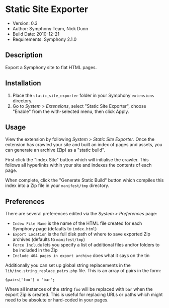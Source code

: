 # Static Site Exporter

- Version: 0.3
- Author: Symphony Team, Nick Dunn
- Build Date: 2010-12-21
- Requirements: Symphony 2.1.0

## Description

Export a Symphony site to flat HTML pages.

## Installation

1. Place the `static_site_exporter` folder in your Symphony `extensions` directory.
2. Go to _System > Extensions_, select "Static Site Exporter", choose "Enable" from the with-selected menu, then click Apply.

## Usage

View the extension by following _System > Static Site Exporter_. Once the extension has crawled your site and built an index of pages and assets, you can generate an archive (Zip) as a "static build".

First click the "Index Site" button which will initialise the crawler. This follows all hyperlinks within your site and indexes the contents of each page.

When complete, click the "Generate Static Build" button which compiles this index into a Zip file in your `manifest/tmp` directory.

## Preferences

There are several preferences edited via the _System > Preferences_ page:

* `Index File Name` is the name of the HTML file created for each Symphony page (defaults to `index.html`)
* `Export Location` is the full disk path of where to save exported Zip archives (defaults to `manifest/tmp`)
* `Force Include` lets you specify a list of additional files and/or folders to be included in the Zip
* `Include 404 pages in export archive` does what it says on the tin

Additionally you can set up global string replacements in the `lib/inc.string_replace_pairs.php` file. This is an array of pairs in the form:

    $pairs['foo'] = 'bar';

Where all instances of the string `foo` will be replaced with `bar` when the export Zip is created. This is useful for replacing URLs or paths which might need to be absolute or hard-coded in your pages.